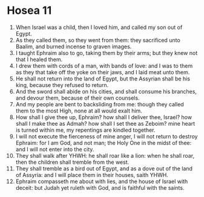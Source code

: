 ﻿# Hosea  11
1. When Israel was a child, then I loved him, and called my son out of Egypt. 
2. As they called them, so they went from them: they sacrificed unto Baalim, and burned incense to graven images. 
3. I taught Ephraim also to go, taking them by their arms; but they knew not that I healed them. 
4. I drew them with cords of a man, with bands of love: and I was to them as they that take off the yoke on their jaws, and I laid meat unto them. 
5.  He shall not return into the land of Egypt, but the Assyrian shall be his king, because they refused to return. 
6. And the sword shall abide on his cities, and shall consume his branches, and devour them, because of their own counsels. 
7. And my people are bent to backsliding from me: though they called them to the most High, none at all would exalt him. 
8. How shall I give thee up, Ephraim? how shall I deliver thee, Israel? how shall I make thee as Admah? how shall I set thee as Zeboim? mine heart is turned within me, my repentings are kindled together. 
9. I will not execute the fierceness of mine anger, I will not return to destroy Ephraim: for I am God, and not man; the Holy One in the midst of thee: and I will not enter into the city. 
10. They shall walk after YHWH: he shall roar like a lion: when he shall roar, then the children shall tremble from the west. 
11. They shall tremble as a bird out of Egypt, and as a dove out of the land of Assyria: and I will place them in their houses, saith YHWH. 
12. Ephraim compasseth me about with lies, and the house of Israel with deceit: but Judah yet ruleth with God, and is faithful with the saints. 

